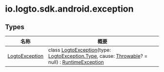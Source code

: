 # io.logto.sdk.android.exception


## Types

| 名称 | 概要 |
|---|---|
| [LogtoException](-logto-exception/index.md) | class [LogtoException](-logto-exception/index.md)(type: [LogtoException.Type](-logto-exception/-type/index.md), cause: [Throwable](https://kotlinlang.org/api/latest/jvm/stdlib/kotlin/-throwable/index.html)? = null) : [RuntimeException](https://developer.android.com/reference/kotlin/java/lang/RuntimeException.html) |
